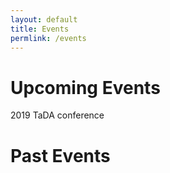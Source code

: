```yaml
---
layout: default
title: Events
permlink: /events
---
```


<h1>Upcoming Events</h1>

2019 TaDA conference

<h1>Past Events</h1>

<!--
<div>
<iframe src="https://calendar.google.com/calendar/embed?src=ulh7aikc87urba28um67eui7u4%40group.calendar.google.com&ctz=Europe/London" style="border: 0" width="800" height="600" frameborder="0" scrolling="no"></iframe>
</div> -->